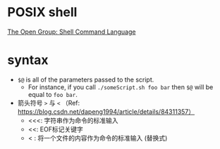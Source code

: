 # POSIX shell

[The Open Group: Shell Command Language](https://pubs.opengroup.org/onlinepubs/9799919799/)


# syntax

- `$@` is all of the parameters passed to the script.
  - For instance, if you call `./someScript.sh foo bar` then `$@` will be equal to `foo bar`.
- 箭头符号 `>` 与 `<` （Ref: <https://blog.csdn.net/dapeng1994/article/details/84311357）>
  - <<<: 字符串作为命令的标准输入
  - <<: EOF标记关键字
  - < : 将一个文件的内容作为命令的标准输入 (替换式)

